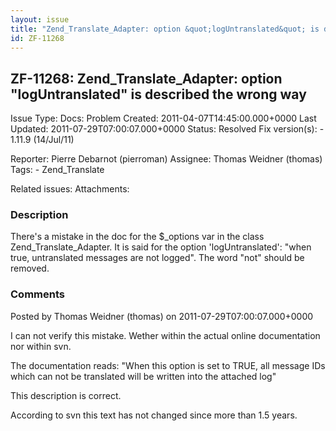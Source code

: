 ```yaml
---
layout: issue
title: "Zend_Translate_Adapter: option &quot;logUntranslated&quot; is described the wrong way"
id: ZF-11268
---
```


ZF-11268: Zend\_Translate\_Adapter: option "logUntranslated" is described the wrong way
---------------------------------------------------------------------------------------

 Issue Type: Docs: Problem Created: 2011-04-07T14:45:00.000+0000 Last Updated: 2011-07-29T07:00:07.000+0000 Status: Resolved Fix version(s): - 1.11.9 (14/Jul/11)
 
 Reporter:  Pierre Debarnot (pierroman)  Assignee:  Thomas Weidner (thomas)  Tags: - Zend\_Translate
 
 Related issues: 
 Attachments: 
### Description

There's a mistake in the doc for the $\_options var in the class Zend\_Translate\_Adapter. It is said for the option 'logUntranslated': "when true, untranslated messages are not logged". The word "not" should be removed.

 

 

### Comments

Posted by Thomas Weidner (thomas) on 2011-07-29T07:00:07.000+0000

I can not verify this mistake. Wether within the actual online documentation nor within svn.

The documentation reads: "When this option is set to TRUE, all message IDs which can not be translated will be written into the attached log"

This description is correct.

According to svn this text has not changed since more than 1.5 years.

 

 
